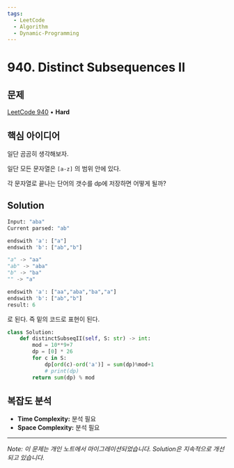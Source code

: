 ```yaml
---
tags:
  - LeetCode
  - Algorithm
  - Dynamic-Programming
---
```


# 940. Distinct Subsequences II

## 문제

[LeetCode 940](https://leetcode.com/problems/distinct-subsequences-ii/) • **Hard**

## 핵심 아이디어

일단 곰곰히 생각해보자.

일단 모든 문자열은 `[a-z]` 의 범위 안에 있다.

각 문자열로 끝나는 단어의 갯수를 dp에 저장하면 어떻게 될까?

## Solution

```python
Input: "aba"
Current parsed: "ab"

endswith 'a': ["a"]
endswith 'b': ["ab","b"]

"a" -> "aa"
"ab" -> "aba"
"b" -> "ba"
"" -> "a"

endswith 'a': ["aa","aba","ba","a"]
endswith 'b': ["ab","b"]
result: 6
```

  

로 된다. 즉 밑의 코드로 표현이 된다.

  

```python
class Solution:
    def distinctSubseqII(self, S: str) -> int:
        mod = 10**9+7
        dp = [0] * 26
        for c in S:
            dp[ord(c)-ord('a')] = sum(dp)%mod+1
            # print(dp)
        return sum(dp) % mod
```

## 복잡도 분석

- **Time Complexity:** 분석 필요
- **Space Complexity:** 분석 필요


---

*Note: 이 문제는 개인 노트에서 마이그레이션되었습니다. Solution은 지속적으로 개선되고 있습니다.*
